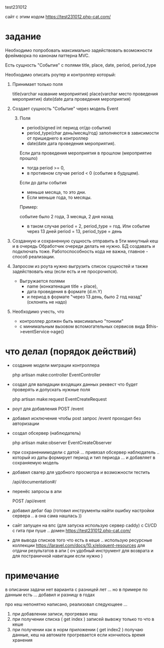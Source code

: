 test231012

сайт с этим кодом https://test231012.php-cat.com/

#  задание

Необходимо попробовать максимально задействовать возможности фреймворка по канонам паттерна MVC.

Есть сущность "Событие" с полями title, place, date, period, period_type

Необходимо описать роутер и контроллер который:

1. Принимает только поля 
 

    title(varchar название мероприятия)
    place(varchar место проведения мероприятия)
    date(date дата проведения мероприятия)

2. Создает сущность "Событие" через модель Event

   3. Поля 

       + period(signed int период от/до события) 
       + period_type(char день/месяц/год) заполняются в зависимости от пришеднего в контроллер 
       + date(date дата проведения мероприятия).
   
      Если дата проведения мероприятия в прошлом (мероприятие прошло) 
      
        + тогда period >= 0, 
        + в противном случае period < 0 (событие в будущем).
      
      Если до даты события
   
        + меньше месяца, то это дни. 
        + Если меньше года, то месяцы.
   
       Пример:

       событие было 2 года, 3 месяца, 2 дня назад  
       - в таком случае
       period = 2, period_type = год. 
       Или событие через 13 дней 
       period = 13, period_type = день

4. Созданную и сохраненную сущность отправить в 5ти минутный кеш и в очередь
   Обработчик очереди делать не нужно.    БД создавать и подключать тоже.
   Работоспособность кода не важна, главное - способ реализации.

5. Запросом из роута нужно выгрузить список сущностей и также задействовать кеш (если есть и не просрочился). 
   + Выгружается полями 
     + name (конкатенация title + place), 
     + дата проведения в формате (d.m.Y) 
     + и период в формате "через 13 день, было 2 год назад" (склонять не надо)

6. Необходимо учесть, что 

   + контроллер должен быть максимально "тонким" 
   + с минимальным вызовом вспомогательных сервисов вида $this->eventService->age()

#  что делал (порядок действий)
+ создание модели миграции контроллера 

    php artisan make:controller EventController

+ создал для валидации входящих данных реквест что будет проверять и допускать нужные поля


    php artisan make:request EventCreateRequest

+ роут для добавления POST /event
+ добавил исключение чтобы post запрос /event проходил без авторизации
+ создал обсервер (наблюдатель)


    php artisan make:observer EventCreateObserver


+ при сохранениимодели с датой ... привязал обсервер наблюдатель .. который из даты формирует период и тип периода ... и добавляет в сохраняемую модель

+ добавил свагер для удобного просмотра и возможности тестить

 
    /api/documentation#/

+ перенёс запросы в апи
  

    POST /api/event

+ добавил дебаг бар (готовил инструменты найти ошибку настройки сервера .. а она сама нашлась ))

+ сайт запущен на впс (для запуска использую сервер caddy) с CI/CD с гита при пуше .. домен https://test231012.php-cat.com/

+ для вывода списков того что есть в кеше .. использую ресурсные коллекции https://laravel.com/docs/10.x/eloquent-resources для отдачи результатов в апи ( оч удобный инструмент для возврата и для постраничной навигации если нужно )

# примечание 

в описании задачи нет варианта с разницей лет ... но в примере по данным есть ... добавил и разницу в годах

про кеш непонятно написано, реализовал следующеее ... 
1) при добавлении записи, прогреваю кеш
2) при получении списка ( get index ) записей вывожу только то что в кеше
3) при получении как в норм приложении ( get index2 ) получаю данные, кеш на автомате прогревается если кончилось время хранения
